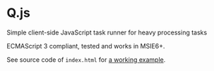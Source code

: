 # Q.js

Simple client-side JavaScript task runner for heavy processing tasks

ECMAScript 3 compliant, tested and works in MSIE6+.

See source code of `index.html` for [a working example](https://tomaslangkaas.github.io/Q.js/).
